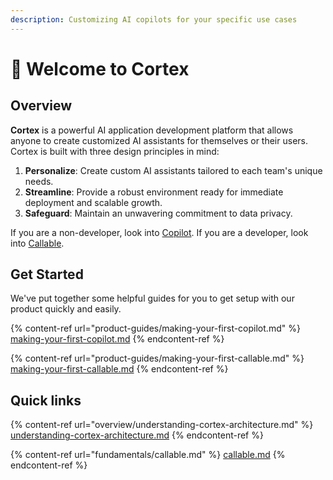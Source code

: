 ```yaml
---
description: Customizing AI copilots for your specific use cases
---
```


# 👋 Welcome to Cortex

## Overview

**Cortex** is a powerful AI application development platform that allows anyone to create customized AI assistants for themselves or their users. Cortex is built with three design principles in mind:

1. **Personalize**: Create custom AI assistants tailored to each team's unique needs.
2. **Streamline**: Provide a robust environment ready for immediate deployment and scalable growth.
3. **Safeguard**: Maintain an unwavering commitment to data privacy.

If you are a non-developer, look into [Copilot](fundamentals/copilot.md). If you are a developer, look into [Callable](fundamentals/callable.md).&#x20;

## Get Started

We've put together some helpful guides for you to get setup with our product quickly and easily.

{% content-ref url="product-guides/making-your-first-copilot.md" %}
[making-your-first-copilot.md](product-guides/making-your-first-copilot.md)
{% endcontent-ref %}

{% content-ref url="product-guides/making-your-first-callable.md" %}
[making-your-first-callable.md](product-guides/making-your-first-callable.md)
{% endcontent-ref %}

## Quick links

{% content-ref url="overview/understanding-cortex-architecture.md" %}
[understanding-cortex-architecture.md](overview/understanding-cortex-architecture.md)
{% endcontent-ref %}

{% content-ref url="fundamentals/callable.md" %}
[callable.md](fundamentals/callable.md)
{% endcontent-ref %}
